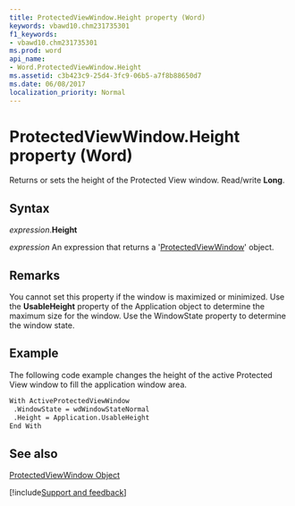 ```yaml
---
title: ProtectedViewWindow.Height property (Word)
keywords: vbawd10.chm231735301
f1_keywords:
- vbawd10.chm231735301
ms.prod: word
api_name:
- Word.ProtectedViewWindow.Height
ms.assetid: c3b423c9-25d4-3fc9-06b5-a7f8b88650d7
ms.date: 06/08/2017
localization_priority: Normal
---
```



# ProtectedViewWindow.Height property (Word)

Returns or sets the height of the Protected View window. Read/write  **Long**.


## Syntax

_expression_.**Height**

 _expression_ An expression that returns a '[ProtectedViewWindow](Word.ProtectedViewWindow.md)' object.


## Remarks

You cannot set this property if the window is maximized or minimized. Use the  **UsableHeight** property of the Application object to determine the maximum size for the window. Use the WindowState property to determine the window state.


## Example

The following code example changes the height of the active Protected View window to fill the application window area.


```vb
With ActiveProtectedViewWindow 
 .WindowState = wdWindowStateNormal 
 .Height = Application.UsableHeight 
End With
```


## See also


[ProtectedViewWindow Object](Word.ProtectedViewWindow.md)

[!include[Support and feedback](~/includes/feedback-boilerplate.md)]